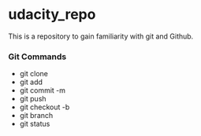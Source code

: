 # udacity_repo
This is a repository to gain familiarity with git and Github.

### Git Commands
* git clone
* git add
* git commit -m 
* git push
* git checkout -b
* git branch
* git status
